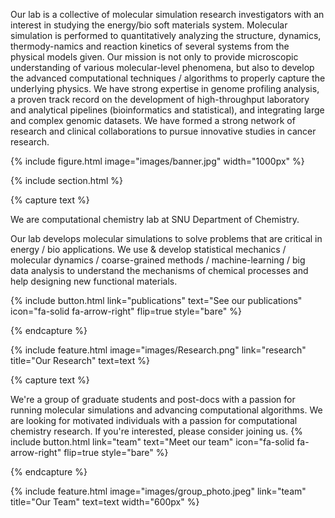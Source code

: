 ---
---

<!-- # Son Research Lab -->

Our lab is a collective of molecular simulation research investigators with an interest in studying the energy/bio soft materials system. Molecular simulation is performed to quantitatively analyzing the structure, dynamics, thermody-namics and reaction kinetics of several systems from the physical models given. Our mission is not only to provide microscopic understanding of various molecular-level phenomena, but also to develop the advanced computational techniques / algorithms to properly capture the underlying physics. We have strong expertise in genome profiling analysis, a proven track record on the development of high-throughput laboratory and analytical pipelines (bioinformatics and statistical), and integrating large and complex genomic datasets. We have formed a strong network of research and clinical collaborations to pursue innovative studies in cancer research.

{%
  include figure.html
  image="images/banner.jpg"
  width="1000px"
%}

{% include section.html %}

{% capture text %}

We are computational chemistry lab at SNU Department of Chemistry.

Our lab develops molecular simulations to solve problems that are critical in energy / bio applications. We use & develop statistical mechanics / molecular dynamics / coarse-grained methods / machine-learning / big data analysis to understand the mechanisms of chemical processes and help designing new functional materials.

{%
  include button.html
  link="publications"
  text="See our publications"
  icon="fa-solid fa-arrow-right"
  flip=true
  style="bare"
%}

{% endcapture %}

{%
  include feature.html
  image="images/Research.png"
  link="research"
  title="Our Research"
  text=text
%}

{% capture text %}

We're a group of graduate students and post-docs with a passion for running molecular simulations and advancing computational algorithms. We are looking for motivated individuals with a passion for computational chemistry research. If you're interested, please consider joining us.
{%
  include button.html
  link="team"
  text="Meet our team"
  icon="fa-solid fa-arrow-right"
  flip=true
  style="bare"
%}

{% endcapture %}

{%
  include feature.html
  image="images/group_photo.jpeg"
  link="team"
  title="Our Team"
  text=text
  width="600px"
%}
